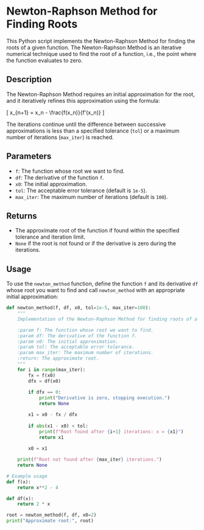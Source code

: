 # Newton-Raphson Method for Finding Roots

This Python script implements the Newton-Raphson Method for finding the roots of a given function. The Newton-Raphson Method is an iterative numerical technique used to find the root of a function, i.e., the point where the function evaluates to zero.

## Description

The Newton-Raphson Method requires an initial approximation for the root, and it iteratively refines this approximation using the formula:

\[ x_{n+1} = x_n - \frac{f(x_n)}{f'(x_n)} \]

The iterations continue until the difference between successive approximations is less than a specified tolerance (`tol`) or a maximum number of iterations (`max_iter`) is reached.

## Parameters

- `f`: The function whose root we want to find.
- `df`: The derivative of the function `f`.
- `x0`: The initial approximation.
- `tol`: The acceptable error tolerance (default is `1e-5`).
- `max_iter`: The maximum number of iterations (default is `100`).

## Returns

- The approximate root of the function if found within the specified tolerance and iteration limit.
- `None` if the root is not found or if the derivative is zero during the iterations.

## Usage

To use the `newton_method` function, define the function `f` and its derivative `df` whose root you want to find and call `newton_method` with an appropriate initial approximation:

```python
def newton_method(f, df, x0, tol=1e-5, max_iter=100):
    """
    Implementation of the Newton-Raphson Method for finding roots of a function.

    :param f: The function whose root we want to find.
    :param df: The derivative of the function f.
    :param x0: The initial approximation.
    :param tol: The acceptable error tolerance.
    :param max_iter: The maximum number of iterations.
    :return: The approximate root.
    """
    for i in range(max_iter):
        fx = f(x0)
        dfx = df(x0)
        
        if dfx == 0:
            print("Derivative is zero, stopping execution.")
            return None

        x1 = x0 - fx / dfx
        
        if abs(x1 - x0) < tol:
            print(f"Root found after {i+1} iterations: x = {x1}")
            return x1
        
        x0 = x1

    print(f"Root not found after {max_iter} iterations.")
    return None

# Example usage
def f(x):
    return x**2 - 4

def df(x):
    return 2 * x

root = newton_method(f, df, x0=2)
print("Approximate root:", root)
